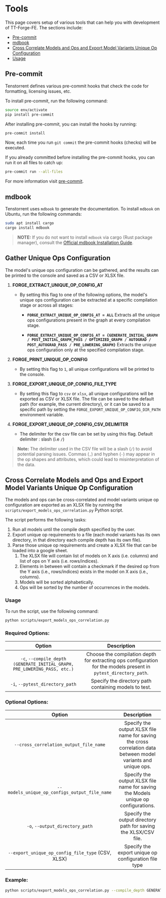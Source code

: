 # Tools

This page covers setup of various tools that can help you with development of TT-Forge-FE. The sections include:
* [Pre-commit](#pre-commit)
* [mdbook](#mdbook)
* [Cross Correlate Models and Ops and Export Model Variants Unique Op Configuration](#cross-correlate-models-and-ops-and-export-model-variants-unique-op-configuration)
* [Usage](#usage)

## Pre-commit

Tenstorrent defines various pre-commit hooks that check the code for formatting, licensing issues, etc.

To install pre-commit, run the following command:

```sh
source env/activate
pip install pre-commit
```

After installing pre-commit, you can install the hooks by running:

```sh
pre-commit install
```

Now, each time you run `git commit` the pre-commit hooks (checks) will be executed.

If you already committed before installing the pre-commit hooks, you can run it on all files to catch up:

```sh
pre-commit run --all-files
```

For more information visit [pre-commit](https://pre-commit.com/).

## mdbook

Tenstorrent uses `mdbook` to generate the documentation. To install `mdbook` on Ubuntu, run the following commands:

```sh
sudo apt install cargo
cargo install mdbook
```

>**NOTE:** If you do not want to install `mdbook` via cargo (Rust package manager), consult the [Official mdbook Installation Guide](https://rust-lang.github.io/mdBook/cli/index.html).

## Gather Unique Ops Configuration

The model's unique ops configuration can be gathered, and the results can be printed to the console and saved as a CSV or XLSX file.

1. **FORGE_EXTRACT_UNIQUE_OP_CONFIG_AT**
   - By setting this flag to one of the following options, the model's unique ops configuration can be extracted at a specific compilation stage or across all stages:

     - **`FORGE_EXTRACT_UNIQUE_OP_CONFIG_AT = ALL`**
       Extracts all the unique ops configurations present in the graph at every compilation stage.

     - **`FORGE_EXTRACT_UNIQUE_OP_CONFIG_AT = {GENERATE_INITIAL_GRAPH / POST_INITIAL_GRAPH_PASS / OPTIMIZED_GRAPH / AUTOGRAD / POST_AUTOGRAD_PASS / PRE_LOWERING_GRAPH}`**
       Extracts the unique ops configuration only at the specified compilation stage.

2. **FORGE_PRINT_UNIQUE_OP_CONFIG**
   - By setting this flag to `1`, all unique configurations will be printed to the console.

3. **FORGE_EXPORT_UNIQUE_OP_CONFIG_FILE_TYPE**
   - By setting this flag to `csv` or `xlsx`, all unique configurations will be exported as CSV or XLSX file. The file can be saved to the default path (for example, the current directory), or it can be saved to a specific path by setting the `FORGE_EXPORT_UNIQUE_OP_CONFIG_DIR_PATH` environment variable.

4. **FORGE_EXPORT_UNIQUE_OP_CONFIG_CSV_DELIMITER**
   - The delimiter for the csv file can be set by using this flag. Default delimiter : slash (i.e `/`)


> **Note:**
> The delimiter used in the CSV file will be a slash (`/`) to avoid potential parsing issues. Commas (`,`) and hyphen (`-`) may appear in the op shapes and attributes, which could lead to misinterpretation of the data.

## Cross Correlate Models and Ops and Export Model Variants Unique Op Configuration

The models and ops can be cross-correlated and model variants unique op configuration are exported as an XLSX file by running the `scripts/export_models_ops_correlation.py` Python script.

The script performs the following tasks:

1. Run all models until the compile depth specified by the user.
2. Export unique op requirements to a file (each model variants has its own directory, in that directory each compile depth has its own file).
3. Parse those unique op requirements and create a XLSX file that can be loaded into a google sheet.
   1. The XLSX file will contain list of models on X axis (i.e. columns) and list of ops on Y axis (i.e. rows/indices).
   2. Elements in between will contain a checkmark if the desired op from the Y axis (i.e., rows/indices) exists in the model on X axis (i.e., columns).
   3. Models will be sorted alphabetically.
   4. Ops will be sorted by the number of occurrences in the models.

### Usage

To run the script, use the following command:

```sh
python scripts/export_models_ops_correlation.py
```

### Required Options:

|                              **Option**                                   |                                                **Description**                                                   |
| :-----------------------------------------------------------------------: | :--------------------------------------------------------------------------------------------------------------: |
| `-c`, `--compile_depth (GENERATE_INITIAL_GRAPH, PRE_LOWERING_PASS, etc.)` | Choose the compilation depth for extracting ops configuration for the models present in `pytest_directory_path`. |
| `-i`, `--pytest_directory_path`                                           | Specify the directory path containing models to test.                                                            |

### Optional Options:

|                              **Option**                                   |                                                **Description**                                                   |
| :-----------------------------------------------------------------------: | :--------------------------------------------------------------------------------------------------------------: |
| `--cross_correlation_output_file_name`                                    | Specify the output XLSX file name for saving the cross correlation data between model variants and unique ops.   |
| `--models_unique_op_configs_output_file_name`                             | Specify the output XLSX file name for saving the Models unique op configurations.                                |
| `-o`, `--output_directory_path`                                           | Specify the output directory path for saving the XLSX/CSV file.                                                  |
| `--export_unique_op_config_file_type` (CSV, XLSX)                         | Specify the export unique op configuration file type                                                             |

### Example:

```sh
python scripts/export_models_ops_correlation.py --compile_depth GENERATE_INITIAL_GRAPH --pytest_directory_path forge/test/model_demos/high_prio/nlp/pytorch
```
